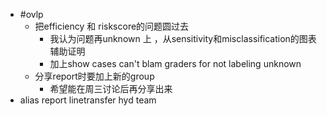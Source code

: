 - #ovlp
	- 把efficiency 和 riskscore的问题圆过去
		- 我认为问题再unknown 上 ，从sensitivity和misclassification的图表辅助证明
		- 加上show cases can't blam graders for not labeling unknown
	- 分享report时要加上新的group
		- 希望能在周三讨论后再分享出来
- alias report linetransfer  hyd team